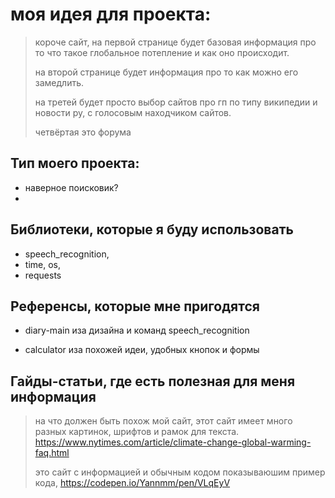 # моя идея для проекта:
> короче сайт, на первой странице будет базовая информация про то что такое глобальное потепление и как оно происходит.
> 
> на второй странице будет информация про то как можно его замедлить.
> 
> на третей будет просто выбор сайтов про гп по типу википедии и новости ру, с голосовым находчиком сайтов.
> 
> четвёртая это форума
>
## Тип моего проекта:

- наверное поисковик?
- 
## Библиотеки, которые я буду использовать

- speech_recognition, 
- time, os,
- requests

## Референсы, которые мне пригодятся
- diary-main иза дизайна и команд speech_recognition

- calculator иза похожей идеи, удобных кнопок и формы

## Гайды-статьи, где есть полезная для меня информация
> на что должен быть похож мой сайт, этот сайт имеет много разных картинок, шрифтов и рамок для текста. https://www.nytimes.com/article/climate-change-global-warming-faq.html
>
> это сайт с информацией и обычным кодом показываюшим пример кода, https://codepen.io/Yannmm/pen/VLqEyV
